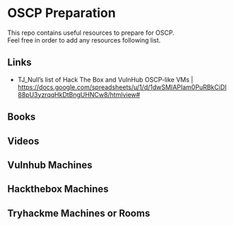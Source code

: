 # OSCP Preparation
This repo contains useful resources to prepare for OSCP. <br />
Feel free in order to add any resources following list.

## Links

* TJ_Null’s list of Hack The Box and VulnHub OSCP-like VMs | https://docs.google.com/spreadsheets/u/1/d/1dwSMIAPIam0PuRBkCiDI88pU3yzrqqHkDtBngUHNCw8/htmlview#

## Books

## Videos

## Vulnhub Machines

## Hackthebox Machines

## Tryhackme Machines or Rooms
